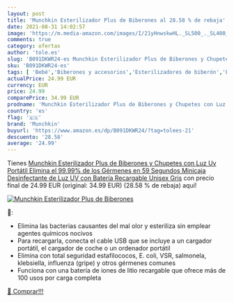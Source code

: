 ```yaml
---
layout: post
title: 'Munchkin Esterilizador Plus de Biberones al 28.58 % de rebaja'
date: 2021-08-31 14:02:57
image: 'https://m.media-amazon.com/images/I/21yHnwskwHL._SL500_._SL400_.jpg'
comments: true
category: ofertas
author: 'tole.es'
slug: 'B091DKWR24-es Munchkin Esterilizador Plus de Biberones y Chupetes con...'
sku: 'B091DKWR24-es'
tags: [ 'Bebé','Biberones y accesorios','Esterilizadores de biberón','Lactancia y alimentación','biberones','chupetes','munchkin', ]
actualPrice: 24.99 EUR
currency: EUR
price: 24.99
comparePrice: 34.99 EUR
prodname: 'Munchkin Esterilizador Plus de Biberones y Chupetes con Luz Uv  Portátil  Elimina el 99.99% de los Gérmenes en 59 Segundos  Minicaja Desinfectante de Luz UV con Batería Recargable  Unisex  Gris'
country: 'es'
flag: '🇪🇸'
brand: 'Munchkin'
buyurl: 'https://www.amazon.es/dp/B091DKWR24/?tag=tolees-21'
descuento: '28.58'
average: '24.99'
---
```


Tienes [Munchkin Esterilizador Plus de Biberones y Chupetes con Luz Uv  Portátil  Elimina el 99.99% de los Gérmenes en 59 Segundos  Minicaja Desinfectante de Luz UV con Batería Recargable  Unisex  Gris](https://www.amazon.es/dp/B091DKWR24/?tag=tolees-21) con precio final de  24.99 EUR (original: 34.99 EUR) (28.58 %  de rebaja) aqui!

[![Munchkin Esterilizador Plus de Biberones](https://m.media-amazon.com/images/I/21yHnwskwHL._SL500_._SL400_.jpg)](https://www.amazon.es/dp/B091DKWR24/?tag=tolees-21)

🔎:

- Elimina las bacterias causantes del mal olor y esteriliza sin emplear agentes químicos nocivos
- Para recargarla, conecta el cable USB que se incluye a un cargador portátil, el cargador de coche o un ordenador portátil
- Elimina con total seguridad estafilococos, E. coli, VSR, salmonela, klebsiella, influenza (gripe) y otros gérmenes comunes
- Funciona con una batería de iones de litio recargable que ofrece más de 100 usos por carga completa

[🛒 Comprar!!!](https://www.amazon.es/dp/B091DKWR24/?tag=tolees-21)
